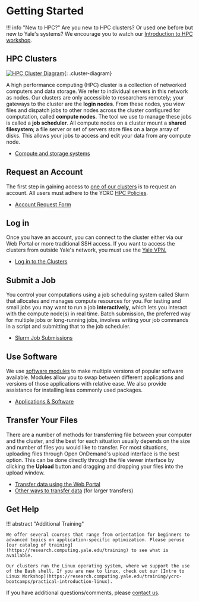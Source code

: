 # Getting Started


!!! info "New to HPC?"
    Are you new to HPC clusters? Or used one before but new to Yale's systems? We encourage you to watch our [Introduction to HPC workshop](https://www.youtube.com/watch?v=SaiXaC0jRjE&t=2s).

## HPC Clusters

[![HPC Cluster Diagram](/img/cluster.png)](/img/clusters.png){: .cluster-diagram}

A high performance computing (HPC) cluster is a collection of networked computers and data storage. We refer to individual servers in this network as nodes. Our clusters are only accessible to researchers remotely; your gateways to the cluster are the **login nodes**. From these nodes, you view files and dispatch jobs to other nodes across the cluster configured for computation, called  **compute nodes**. The tool we use to manage these jobs is called a **job scheduler**. All compute nodes on a cluster mount a **shared filesystem**; a file server or set of servers store files on a large array of disks. This allows your jobs to access and edit your data from any compute node. 

- [Compute and storage systems](/clusters)

## Request an Account

The first step in gaining access to [one of our clusters](/clusters) is to request an account. All users must adhere to the YCRC [HPC Policies](https://research.computing.yale.edu/services/high-performance-computing/hpc-policies).

- [Account Request Form](https://research.computing.yale.edu/account-request)

## Log in

Once you have an account, you can connect to the cluster either via our Web Portal or more traditional SSH access. If you want to access the clusters from outside Yale's network, you must use the [Yale VPN.](access/vpn)

- [Log in to the Clusters ](access)

## Submit a Job

You control your computations using a job scheduling system called Slurm that allocates and manages compute resources for you. For testing and small jobs you may want to run a job **interactively**, which lets you interact with the compute node(s) in real time. Batch submission, the preferred way for multiple jobs or long-running jobs, involves writing your job commands in a script and submitting that to the job scheduler. 

- [Slurm Job Submissions](job-scheduling)

## Use Software

We use [software modules](/clusters-at-yale/applications/modules) to make multiple versions of popular software available. Modules allow you to swap between different applications and versions of those applications with relative ease. We also provide assistance for installing less commonly used packages.

- [Applications & Software](applications)

## Transfer Your Files

There are a number of methods for transferring file between your computer and the cluster, and the best for each situation usually depends on the size and number of files you would like to transfer. For most situations, uploading files through Open OnDemand's upload interface is the best option. This can be done directly through the file viewer interface by clicking the **Upload** button and dragging and dropping your files into the upload window. 

- [Transfer data using the Web Portal](https://docs.ycrc.yale.edu/clusters-at-yale/access/ood/#file-browser)
- [Other ways to transfer data](data/transfer) (for larger transfers)

## Get Help

!!! abstract "Additional Training"

	We offer several courses that range from orientation for beginners to advanced topics on application-specific optimization. Please peruse [our catalog of training](https://research.computing.yale.edu/training) to see what is available.

	Our clusters run the Linux operating system, where we support the use of the Bash shell. If you are new to linux, check out our [Intro to Linux Workshop](https://research.computing.yale.edu/training/ycrc-bootcamps/practical-introduction-linux).

If you have additional questions/comments, please [contact us](/#get-help).